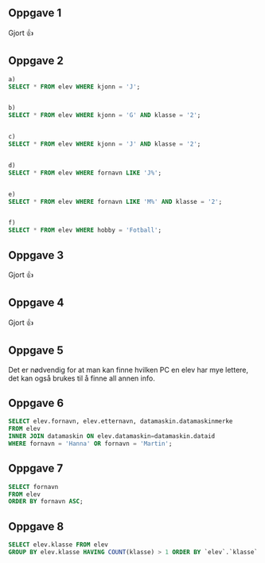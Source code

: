 ## Oppgave 1
Gjort 👍

## Oppgave 2

```sql
a)
SELECT * FROM elev WHERE kjonn = 'J';


b)
SELECT * FROM elev WHERE kjonn = 'G' AND klasse = '2';


c)
SELECT * FROM elev WHERE kjonn = 'J' AND klasse = '2';


d)
SELECT * FROM elev WHERE fornavn LIKE 'J%';


e)
SELECT * FROM elev WHERE fornavn LIKE 'M%' AND klasse = '2';


f)
SELECT * FROM elev WHERE hobby = 'Fotball';
```

## Oppgave 3
Gjort 👍

## Oppgave 4
Gjort 👍

## Oppgave 5
Det er nødvendig for at man kan finne hvilken PC en elev har mye lettere, det kan også brukes til å finne all annen info. 

## Oppgave 6
```sql
SELECT elev.fornavn, elev.etternavn, datamaskin.datamaskinmerke
FROM elev
INNER JOIN datamaskin ON elev.datamaskin=datamaskin.dataid
WHERE fornavn = 'Hanna' OR fornavn = 'Martin';
```

## Oppgave 7
```sql
SELECT fornavn
FROM elev
ORDER BY fornavn ASC;
```

## Oppgave 8
```sql
SELECT elev.klasse FROM elev
GROUP BY elev.klasse HAVING COUNT(klasse) > 1 ORDER BY `elev`.`klasse` ASC;
```

